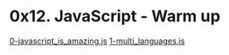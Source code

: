 # 0x12. JavaScript - Warm up

[0-javascript_is_amazing.js](./0-javascript_is_amazing.js)
[1-multi_languages.js](./1-multi_languages.js)
